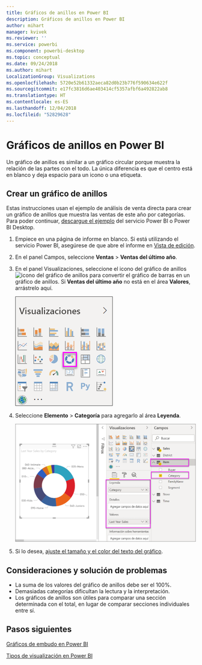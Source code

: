 ```yaml
---
title: Gráficos de anillos en Power BI
description: Gráficos de anillos en Power BI
author: mihart
manager: kvivek
ms.reviewer: ''
ms.service: powerbi
ms.component: powerbi-desktop
ms.topic: conceptual
ms.date: 09/24/2018
ms.author: mihart
LocalizationGroup: Visualizations
ms.openlocfilehash: 5720e52b61332aeca82d0b23b776f590634e622f
ms.sourcegitcommit: e17fc3816d6ae403414cf5357afbf6a492822ab8
ms.translationtype: HT
ms.contentlocale: es-ES
ms.lasthandoff: 12/04/2018
ms.locfileid: "52829628"
---
```

# <a name="doughnut-charts-in-power-bi"></a>Gráficos de anillos en Power BI
Un gráfico de anillos es similar a un gráfico circular porque muestra la relación de las partes con el todo. La única diferencia es que el centro está en blanco y deja espacio para un icono o una etiqueta.

## <a name="create-a-doughnut-chart"></a>Crear un gráfico de anillos
Estas instrucciones usan el ejemplo de análisis de venta directa para crear un gráfico de anillos que muestra las ventas de este año por categorías. Para poder continuar, [descargue el ejemplo](../sample-datasets.md) del servicio Power BI o Power BI Desktop.

1. Empiece en una página de informe en blanco. Si está utilizando el servicio Power BI, asegúrese de que abre el informe en [Vista de edición](../service-interact-with-a-report-in-editing-view.md).

2. En el panel Campos, seleccione **Ventas** \> **Ventas del último año**.  
   
3. En el panel Visualizaciones, seleccione el icono del gráfico de anillos ![icono del gráfico de anillos](media/power-bi-visualization-doughnut-charts/power-bi-icon.png) para convertir el gráfico de barras en un gráfico de anillos. Si **Ventas del último año** no está en el área **Valores**, arrástrelo aquí.
     
   ![Panel de visualización con anillos seleccionados](media/power-bi-visualization-doughnut-charts/power-bi-doughnut-chart.png)

4. Seleccione **Elemento** \> **Categoría** para agregarlo al área **Leyenda**. 
     
    ![Anillos junto al panel Campos](media/power-bi-visualization-doughnut-charts/power-bi-doughnut-done.png)

5. Si lo desea, [ajuste el tamaño y el color del texto del gráfico](power-bi-visualization-customize-title-background-and-legend.md). 

## <a name="considerations-and-troubleshooting"></a>Consideraciones y solución de problemas
* La suma de los valores del gráfico de anillos debe ser el 100%.
* Demasiadas categorías dificultan la lectura y la interpretación.
* Los gráficos de anillos son útiles para comparar una sección determinada con el total, en lugar de comparar secciones individuales entre sí. 

## <a name="next-steps"></a>Pasos siguientes
[Gráficos de embudo en Power BI](power-bi-visualization-funnel-charts.md)

[Tipos de visualización en Power BI](power-bi-visualization-types-for-reports-and-q-and-a.md)


